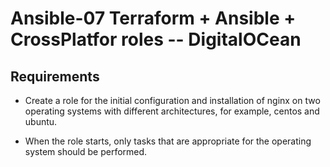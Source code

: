 # Ansible-07  Terraform + Ansible + CrossPlatfor roles  -- DigitalOCean
## Requirements

- Create a role for the initial configuration and installation of nginx on two operating systems with different architectures, for example, centos and ubuntu.

- When the role starts, only tasks that are appropriate for the operating system should be performed.

